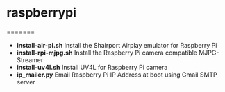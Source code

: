 # raspberrypi
=======

- **install-air-pi.sh** Install the Shairport Airplay emulator for Raspberry Pi
- **install-rpi-mjpg.sh** Install the Raspberry Pi camera compatible MJPG-Streamer
- **install-uv4l.sh** Install UV4L for Raspberry Pi camera
- **ip_mailer.py** Email Raspberry Pi IP Address at boot using Gmail SMTP server